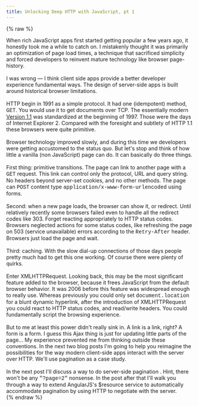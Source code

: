 ```yaml
---
title: Unlocking Deep HTTP with JavaScript, pt 1
---
```


{% raw %}
<div class="css-full-post-content js-full-post-content">
When rich JavaScript apps first started getting popular a few years ago, it honestly took me a while to catch on. I mistakenly thought it was primarily an optimization of page load times, a technique that sacrificed simplicity and forced developers to reinvent mature technology like browser page-history.<br /><br />I was wrong — I think client side apps provide a better developer experience fundamental ways. The design of server-side apps is built around historical browser limitations.<br /><br />HTTP begin in 1991 as a simple protocol. It had one (idempotent) method, <span style="font-family: Courier New, Courier, monospace;">GET</span>. You would use it to get documents over TCP. The essentially modern <a href="https://tools.ietf.org/html/rfc2068" target="_blank">Version 1.1</a> was standardized at the beginning of 1997. Those were the days of Internet Explorer 2. Compared with the foresight and subtlety of HTTP 1.1 these browsers were quite primitive.<br /><br />Browser technology improved slowly, and during this time we developers were getting accustomed to the status quo. But let's stop and think of how little a vanilla (non JavaScript) page can do. It can basically do three things.<br /><br />First thing: primitive transitions. The page can link to another page with a <span style="font-family: Courier New, Courier, monospace;">GET</span> request. This link can control only the protocol, URL and query string. No headers beyond server-set cookies, and no other methods. The page can <span style="font-family: Courier New, Courier, monospace;">POST</span> content type <span style="font-family: Courier New, Courier, monospace;">application/x-www-form-urlencoded</span>&nbsp;using forms.<br /><br />Second: when a new page loads, the browser can show it, or redirect. Until relatively recently some browsers failed even to handle all the redirect codes like 303. Forget reacting appropriately to HTTP status codes. Browsers neglected actions for some status codes, like refreshing the page on 503 (service unavailable) errors according to the <span style="font-family: Courier New, Courier, monospace;">Retry-After</span> header. Browsers just load the page and wait.<br /><br />Third: caching. With the slow dial-up connections of those days people pretty much had to get this one working. Of course there were plenty of quirks.<br /><br />Enter XMLHTTPRequest. Looking back, this may be the most significant feature added to the browser, because it frees JavaScript from the default browser behavior. It was 2006 before this feature was widespread enough to really use. Whereas previously you could only set <span style="font-family: Courier New, Courier, monospace;">document.location</span> for a blunt dynamic hyperlink, after the introduction of XMLHTTPRequest you could react to HTTP status codes, and read/write headers. You could fundamentally script the browsing experience.<br /><br />But to me at least this power didn't really sink in. A link is a link, right? A form is a form. I guess this Ajax thing is just for updating little parts of the page... My experience prevented me from thinking outside these conventions. In the next two blog posts I'm going to help you reimagine the possibilities for the way modern client-side apps interact with the server over HTTP. We'll use pagination as a case study.<br /><br />In the next post I'll discuss a way to do server-side pagination . Hint, there won't be any <span style="font-family: Courier New, Courier, monospace;">"?page=2"</span> nonsense. In the post after that I'll walk you through a way to extend AngularJS's $resource service to automatically accommodate pagination by using HTTP to negotiate with the server.
</div>
{% endraw %}
